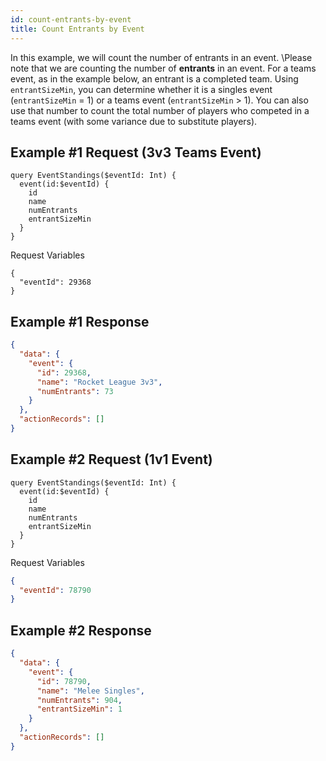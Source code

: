 ```yaml
---
id: count-entrants-by-event
title: Count Entrants by Event
---
```


In this example, we will count the number of entrants in an event.
\Please note that we are counting the number of **entrants** in an event.
For a teams event, as in the example below, an entrant is a completed team.
Using `entrantSizeMin`, you can determine whether it is a singles event (`entrantSizeMin` = 1)
or a teams event (`entrantSizeMin` > 1).
You can also use that number to count the total number of players who competed in a teams event
(with some variance due to substitute players).

## Example #1 Request (3v3 Teams Event)

```
query EventStandings($eventId: Int) {
  event(id:$eventId) {
    id
    name
    numEntrants
    entrantSizeMin
  }
}
```

Request Variables
```
{
  "eventId": 29368
}
```

## Example #1 Response

```json
{
  "data": {
    "event": {
      "id": 29368,
      "name": "Rocket League 3v3",
      "numEntrants": 73
    }
  },
  "actionRecords": []
}
```

## Example #2 Request (1v1 Event)

```
query EventStandings($eventId: Int) {
  event(id:$eventId) {
    id
    name
    numEntrants
    entrantSizeMin
  }
}
```

Request Variables

```json
{
  "eventId": 78790
}
```

## Example #2 Response

```json
{
  "data": {
    "event": {
      "id": 78790,
      "name": "Melee Singles",
      "numEntrants": 904,
      "entrantSizeMin": 1
    }
  },
  "actionRecords": []
}
```